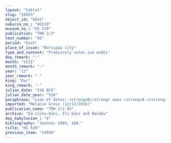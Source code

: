 ```yaml
---
layout: "tablet"
slug: "24955"
object_id: "6841"
nabucco_no_: "HS539"
museum_no_: "HS 539"
publication: "TMH 2/3"
text_number: "95"
period: "Each"
place_of_issue: "Borsippa city"
type_and_content: "Promissory notes ina muẖẖi"
day_remark: "-"
month: "VIII"
month_remark: "-"
year: "12"
year_remark: "-"
king: "Dar"
king_remark: "-"
julian_date: "510 BCE"
julian_date_year: "510"
paraphrase: "Loan of dates: <strong>B</strong> owes <strong>A </strong>5 kor (900 l) of dates, without interest (<em>qaqqadu</em>). He will pay the entire amount of dates in Borsippa in Arahsamna (VIII) in one delivery (<em>ina muhhi</em> <em>i&scaron;tet ritti</em>) according to the measure (<em>ma&scaron;īhu</em>) of 1 <em>pānu</em>. 4 witnesses (including Gabrīa/Nab&ucirc;-dala&rsquo;, oblate of Nab&ucirc; [<em>&scaron;irik Nab&ucirc;</em>] and the scribe (not specified) and another witness after the date formula.<br /> &nbsp;<br /> <strong>A</strong> = Bēl-ahhē-iddin/Rēmanni-ili; <strong>B</strong> = Mu&scaron;ēzib-Bēl/Zēr-Bābili//(Ea-)ilūtu-bāni; Scribe = Itti-Bēl-balāṭu/Nab&ucirc;-ahhē-iddin//Itinnu<br /> &nbsp;"
imported: "Melanie Gross (12/12/2016)"
publication_name: "TMH 2/3 95"
archive: "Ea-ilūtu-bāni, Ilī-bāni and Nanāhu"
day_babylonian_: "8"
bibliography: "Joannès 1989, 188."
title: "HS 539"
previous_item: "24958"
---
```


